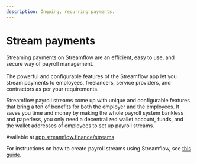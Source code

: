 ```yaml
---
description: Ongoing, recurring payments.
---
```


# Stream payments

Streaming payments on Streamflow are an efficient, easy to use, and secure way of payroll management.\
\
The powerful and configurable features of the Streamflow app let you stream payments to employees, freelancers, service providers, and contractors as per your requirements.

Streamflow payroll streams come up with unique and configurable features that bring a ton of benefits for both the employer and the employees. It saves you time and money by making the whole payroll system bankless and paperless, you only need a decentralized wallet account, funds, and the wallet addresses of employees to set up payroll streams.

Available at [app.streamflow.finance/streams](https://app.streamflow.finance/streams)

For instructions on how to create payroll streams using Streamflow, see [this guide](https://docs.streamflow.finance/help/tutorials/streaming-payments).
